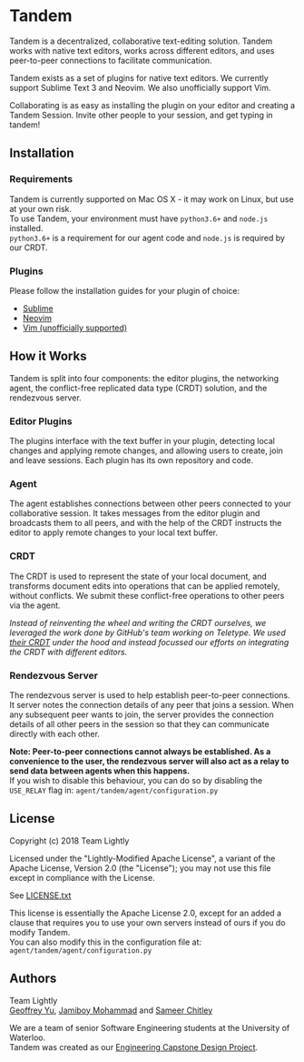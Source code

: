 # Tandem

Tandem is a decentralized, collaborative text-editing solution. Tandem works
with native text editors, works across different editors, and uses peer-to-peer
connections to facilitate communication.

Tandem exists as a set of plugins for native text editors. We currently support
Sublime Text 3 and Neovim. We also unofficially support Vim.

Collaborating is as easy as installing the plugin on your editor and creating a
Tandem Session. Invite other people to your session, and get typing in tandem!

## Installation

### Requirements
Tandem is currently supported on Mac OS X - it may work on Linux, but use at
your own risk.  
To use Tandem, your environment must have `python3.6+` and `node.js` installed.  
`python3.6+` is a requirement for our agent code and `node.js` is required by
our CRDT.

### Plugins
Please follow the installation guides for your plugin of choice:
- [Sublime](https://github.com/typeintandem/sublime)
- [Neovim](https://github.com/typeintandem/nvim)
- [Vim (unofficially supported)](https://github.com/typeintandem/vim)

## How it Works
Tandem is split into four components: the editor plugins, the networking agent,
the conflict-free replicated data type (CRDT) solution, and the rendezvous
server.

### Editor Plugins
The plugins interface with the text buffer in your plugin, detecting local
changes and applying remote changes, and allowing users to create, join and
leave sessions. Each plugin has its own repository and code.

### Agent
The agent establishes connections between other peers connected to your
collaborative session. It takes messages from the editor plugin and broadcasts
them to all peers, and with the help of the CRDT instructs the editor to apply
remote changes to your local text buffer.

### CRDT
The CRDT is used to represent the state of your local document, and transforms
document edits into operations that can be applied remotely, without conflicts.
We submit these conflict-free operations to other peers via the agent.

*Instead of reinventing the wheel and writing the CRDT ourselves, we leveraged
the work done by GitHub's team working on Teletype. We used [their
CRDT](https://github.com/atom/teletype-crdt) under the hood and instead
focussed our efforts on integrating the CRDT with different editors.*

### Rendezvous Server
The rendezvous server is used to help establish peer-to-peer connections. It
server notes the connection details of any peer that joins a session. When any
subsequent peer wants to join, the server provides the connection details of
all other peers in the session so that they can communicate directly with each
other.

**Note: Peer-to-peer connections cannot always be established. As a convenience
to the user, the rendezvous server will also act as a relay to send data
between agents when this happens.**  
If you wish to disable this behaviour, you can do so by disabling the
`USE_RELAY` flag in: `agent/tandem/agent/configuration.py`

## License
Copyright (c) 2018 Team Lightly

Licensed under the "Lightly-Modified Apache License", a variant of the Apache
License, Version 2.0 (the "License"); you may not use this file except in
compliance with the License. 

See [LICENSE.txt](LICENSE.txt)

This license is essentially the Apache License 2.0, except for an added a
clause that requires you to use your own servers instead of ours if you do
modify Tandem.  
You can also modify this in the configuration file at:
`agent/tandem/agent/configuration.py`

## Authors
Team Lightly  
[Geoffrey Yu](https://github.com/geoffxy), [Jamiboy
Mohammad](https://github.com/jamiboym) and [Sameer
Chitley](https://github.com/rageandqq)

We are a team of senior Software Engineering students at the University of
Waterloo.  
Tandem was created as our [Engineering Capstone Design
Project](https://uwaterloo.ca/capstone-design).

